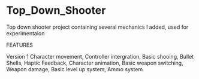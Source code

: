 # Top_Down_Shooter
Top down shooter project containing several mechanics I added, used for experimentaion


FEATURES 

Version 1
    Character movement,
    Controller intergration,
    Basic shooing,
    Bullet Shells,
    Haptic Feedback,
    Character animation,
    Basic weapon switching,
    Weapon damage,
    Basic level up system,
    Ammo system
